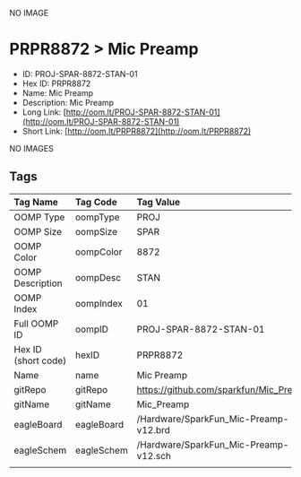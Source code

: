 


  
NO IMAGE  
# PRPR8872 > Mic Preamp

- ID: PROJ-SPAR-8872-STAN-01
- Hex ID: PRPR8872
- Name: Mic Preamp
- Description: Mic Preamp
- Long Link: [http://oom.lt/PROJ-SPAR-8872-STAN-01](http://oom.lt/PROJ-SPAR-8872-STAN-01)
- Short Link: [http://oom.lt/PRPR8872](http://oom.lt/PRPR8872)
  
NO IMAGES  
## Tags
  

|Tag Name|Tag Code|Tag Value|
| :--- | :--- | :--- |
|OOMP Type|oompType|PROJ|
|OOMP Size|oompSize|SPAR|
|OOMP Color|oompColor|8872|
|OOMP Description|oompDesc|STAN|
|OOMP Index|oompIndex|01|
|Full OOMP ID|oompID|PROJ-SPAR-8872-STAN-01|
|Hex ID (short code)|hexID|PRPR8872|
|Name|name|Mic Preamp|
|gitRepo|gitRepo|https://github.com/sparkfun/Mic_Preamp|
|gitName|gitName|Mic_Preamp|
|eagleBoard|eagleBoard|/Hardware/SparkFun_Mic-Preamp-v12.brd|
|eagleSchem|eagleSchem|/Hardware/SparkFun_Mic-Preamp-v12.sch|
||||

